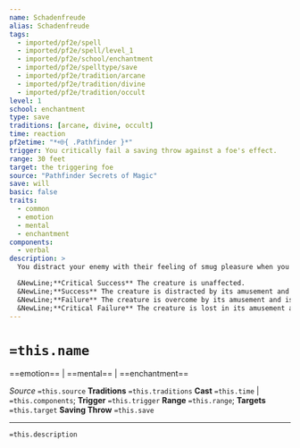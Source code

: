 ```yaml
---
name: Schadenfreude
alias: Schadenfreude
tags:
  - imported/pf2e/spell
  - imported/pf2e/spell/level_1
  - imported/pf2e/school/enchantment
  - imported/pf2e/spelltype/save
  - imported/pf2e/tradition/arcane
  - imported/pf2e/tradition/divine
  - imported/pf2e/tradition/occult
level: 1
school: enchantment
type: save
traditions: [arcane, divine, occult]
time: reaction
pf2etime: "*⬲{ .Pathfinder }*"
trigger: You critically fail a saving throw against a foe's effect.
range: 30 feet
target: the triggering foe
source: "Pathfinder Secrets of Magic"
save: will
basic: false
traits:
  - common
  - emotion
  - mental
  - enchantment
components:
  - verbal
description: >
  You distract your enemy with their feeling of smug pleasure when you fail catastrophically. They must attempt a Will save.

  &NewLine;**Critical Success** The creature is unaffected.
  &NewLine;**Success** The creature is distracted by its amusement and takes a -1 status penalty on Perception checks and Will saves for 1 round.
  &NewLine;**Failure** The creature is overcome by its amusement and is [[Stupefied]] 1 for 1 round.
  &NewLine;**Critical Failure** The creature is lost in its amusement and is [[Stupefied]] 2 for 1 round and [[Stunned]] 1.
---
```

# `=this.name`
==emotion== | ==mental== | ==enchantment==

*Source* `=this.source`
**Traditions** `=this.traditions`
**Cast** `=this.time` | `=this.components`; **Trigger** `=this.trigger`
**Range** `=this.range`; **Targets** `=this.target`
**Saving Throw** `=this.save`

***
`=this.description`